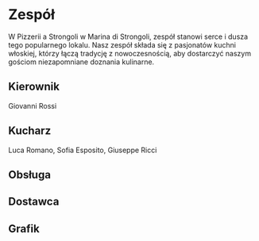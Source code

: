 # Zespół

W Pizzerii a Strongoli w Marina di Strongoli, zespół stanowi serce i dusza tego popularnego lokalu. Nasz zespół składa się z pasjonatów kuchni włoskiej, którzy łączą tradycję z nowoczesnością, aby dostarczyć naszym gościom niezapomniane doznania kulinarne.

## Kierownik

Giovanni Rossi

## Kucharz

Luca Romano, Sofia Esposito, Giuseppe Ricci

## Obsługa

## Dostawca

## Grafik

